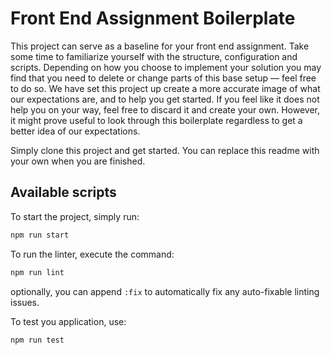# Front End Assignment Boilerplate

This project can serve as a baseline for your front end assignment. Take some
time to familiarize yourself with the structure, configuration and scripts.
Depending on how you choose to implement your solution you may find that you
need to delete or change parts of this base setup — feel free to do so. We have
set this project up create a more accurate image of what our expectations are,
and to help you get started. If you feel like it does not help you on your way,
feel free to discard it and create your own. However, it might prove useful to
look through this boilerplate regardless to get a better idea of our
expectations.

Simply clone this project and get started. You can replace this readme with your
own when you are finished.

## Available scripts

To start the project, simply run:

```bash
npm run start
```

To run the linter, execute the command:

```bash
npm run lint
```

optionally, you can append `:fix` to automatically fix any auto-fixable linting
issues.

To test you application, use:

```bash
npm run test
```
